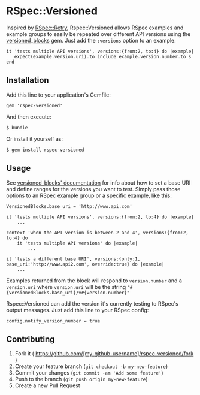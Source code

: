 # RSpec::Versioned

Inspired by [RSpec::Retry](https://github.com/y310/rspec-retry), Rspec::Versioned allows RSpec examples and example groups to easily be repeated over different API versions using the [versioned_blocks](https://github.com/devend711/versioned_blocks) gem. Just add the `:versions` option to an example:

	it 'tests multiple API versions', versions:{from:2, to:4} do |example|
       expect(example.version.uri).to include example.version.number.to_s
    end

## Installation

Add this line to your application's Gemfile:

    gem 'rspec-versioned'

And then execute:

    $ bundle

Or install it yourself as:

    $ gem install rspec-versioned

## Usage

See [versioned_blocks' documentation](https://github.com/devend711/versioned_blocks) for info about how to set a base URI and define ranges for the versions you want to test. Simply pass those options to an RSpec example group or a specific example, like this:

	VersionedBlocks.base_uri = 'http://www.api.com'

	it 'tests multiple API versions', versions:{from:2, to:4} do |example|
		...

	context 'when the API version is between 2 and 4', versions:{from:2, to:4} do
		it 'tests multiple API versions' do |example|
			...

	it 'tests a different base URI', versions:{only:1, base_uri:'http://www.api2.com', override:true} do |example|
		...

Examples returned from the block will respond to `version.number` and a `version.uri` where `version.uri` will be the string `"#{VersionedBlocks.base_uri}/v#{version.number}"`

Rspec::Versioned can add the version it's currently testing to RSpec's output messages. Just add this line to your RSpec config:

	config.notify_version_number = true

## Contributing

1. Fork it ( https://github.com/[my-github-username]/rspec-versioned/fork )
2. Create your feature branch (`git checkout -b my-new-feature`)
3. Commit your changes (`git commit -am 'Add some feature'`)
4. Push to the branch (`git push origin my-new-feature`)
5. Create a new Pull Request
